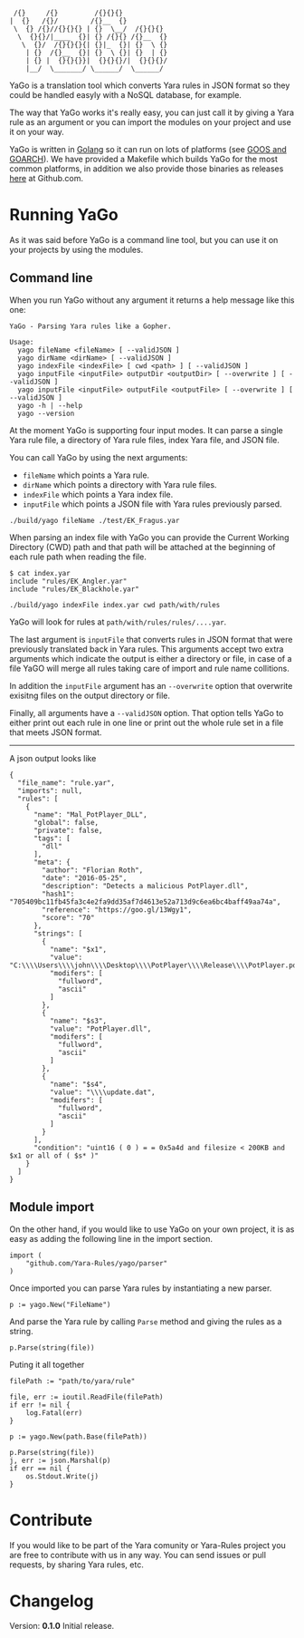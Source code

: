 ```
 /{}     /{}         /{}{}{}
|  {}   /{}/        /{}__  {}
 \  {} /{}//{}{}{} | {}  \__/  /{}{}{}
  \  {}{}/|____  {}| {} /{}{} /{}__  {}
   \  {}/  /{}{}{}{| {}|_  {}| {}  \ {}
    | {}  /{}__  {}| {}  \ {}| {}  | {}
    | {} |  {}{}{}}|  {}{}{}/|  {}{}{}/
    |__/  \_______/ \______/  \______/

```


YaGo is a translation tool which converts Yara rules in JSON format so they could be handled easyly with a NoSQL database, for example.

The way that YaGo works it's really easy, you can just call it by giving a Yara rule as an argument or you can import the modules on your project and use it on your way.

YaGo is written in [Golang](https://golang.org/) so it can run on lots of platforms (see [GOOS and GOARCH](https://golang.org/doc/install/source#environment)). We have provided a Makefile which builds YaGo for the most common platforms, in addition we also provide those binaries as releases [here](https://github.com/Yara-Rules/yago/releases) at Github.com.

# Running YaGo
As it was said before YaGo is a command line tool, but you can use it on your projects by using the modules.

## Command line
When you run YaGo without any argument it returns a help message like this one:

```
YaGo - Parsing Yara rules like a Gopher.

Usage:
  yago fileName <fileName> [ --validJSON ]
  yago dirName <dirName> [ --validJSON ]
  yago indexFile <indexFile> [ cwd <path> ] [ --validJSON ]
  yago inputFile <inputFile> outputDir <outputDir> [ --overwrite ] [ --validJSON ]
  yago inputFile <inputFile> outputFile <outputFile> [ --overwrite ] [ --validJSON ]
  yago -h | --help
  yago --version
```

At the moment YaGo is supporting four input modes. It can parse a single Yara rule file, a directory of Yara rule files, index Yara file, and JSON file.

You can call YaGo by using the next arguments:
* `fileName` which points a Yara rule.
* `dirName` which points a directory with Yara rule files.
* `indexFile` which points a Yara index file.
* `inputFile` which points a JSON file with Yara rules previously parsed.

```
./build/yago fileName ./test/EK_Fragus.yar
```

When parsing an index file with YaGo you can provide the Current Working Directory (CWD) path and that path will be attached at the beginning of each rule path when reading the file.


```
$ cat index.yar
include "rules/EK_Angler.yar"
include "rules/EK_Blackhole.yar"
```

```
./build/yago indexFile index.yar cwd path/with/rules
```

YaGo will look for rules at `path/with/rules/rules/....yar`.

The last argument is `inputFile` that converts rules in JSON format that were previously translated back in Yara rules. This arguments accept two extra arguments which indicate the output is either a directory or file, in case of a file YaGO will merge all rules taking care of import and rule name collitions.

In addition the `inputFile` argument has an `--overwrite` option that overwrite exisitng files on the output directory or file.

Finally, all arguments have a `--validJSON` option. That option tells YaGo to either print out each rule in one line or print out the whole rule set in a file that meets JSON format.

---

A json output looks like

```
{
  "file_name": "rule.yar",
  "imports": null,
  "rules": [
    {
      "name": "Mal_PotPlayer_DLL",
      "global": false,
      "private": false,
      "tags": [
        "dll"
      ],
      "meta": {
        "author": "Florian Roth",
        "date": "2016-05-25",
        "description": "Detects a malicious PotPlayer.dll",
        "hash1": "705409bc11fb45fa3c4e2fa9dd35af7d4613e52a713d9c6ea6bc4baff49aa74a",
        "reference": "https://goo.gl/13Wgy1",
        "score": "70"
      },
      "strings": [
        {
          "name": "$x1",
          "value": "C:\\\\Users\\\\john\\\\Desktop\\\\PotPlayer\\\\Release\\\\PotPlayer.pdb",
          "modifers": [
            "fullword",
            "ascii"
          ]
        },
        {
          "name": "$s3",
          "value": "PotPlayer.dll",
          "modifers": [
            "fullword",
            "ascii"
          ]
        },
        {
          "name": "$s4",
          "value": "\\\\update.dat",
          "modifers": [
            "fullword",
            "ascii"
          ]
        }
      ],
      "condition": "uint16 ( 0 ) = = 0x5a4d and filesize < 200KB and $x1 or all of ( $s* )"
    }
  ]
}
```

## Module import
On the other hand, if you would like to use YaGo on your own project, it is as easy as adding the following line in the import section.

```
import (
    "github.com/Yara-Rules/yago/parser"
)
```

Once imported you can parse Yara rules by instantiating a new parser.

```
p := yago.New("FileName")
```

And parse the Yara rule by calling `Parse` method and giving the rules as a string.

```
p.Parse(string(file))
```

Puting it all together

```
filePath := "path/to/yara/rule"

file, err := ioutil.ReadFile(filePath)
if err != nil {
    log.Fatal(err)
}

p := yago.New(path.Base(filePath))

p.Parse(string(file))
j, err := json.Marshal(p)
if err == nil {
    os.Stdout.Write(j)
}
```

# Contribute
If you would like to be part of the Yara comunity or Yara-Rules project you are free to contribute with us in any way. You can send issues or pull requests, by sharing Yara rules, etc.

# Changelog
Version: **0.1.0**
Initial release.

